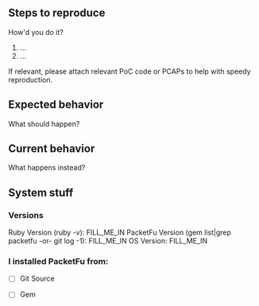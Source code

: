 ## Steps to reproduce

How'd you do it?

1. ...
2. ...

If relevant, please attach relevant PoC code or PCAPs to help with speedy reproduction.

## Expected behavior

What should happen?

## Current behavior

What happens instead?

## System stuff

### Versions

Ruby Version (ruby -v): FILL_ME_IN
PacketFu Version (gem list|grep packetfu -or- git log -1): FILL_ME_IN
OS Version: FILL_ME_IN 


### I installed PacketFu from:
- [ ] Git Source
- [ ] Gem


